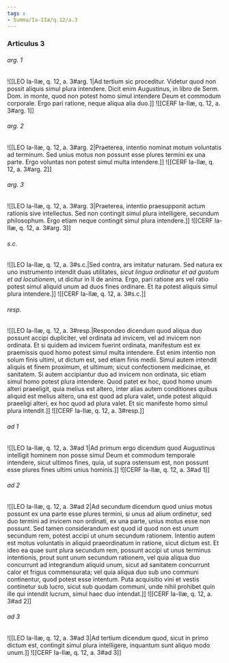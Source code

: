```yaml
---
tags : 
- Summa/Ia-IIæ/q.12/a.3
---
```


### Articulus 3

###### arg. 1
![[LEO Ia-IIæ, q. 12, a. 3#arg. 1|Ad tertium sic proceditur. Videtur quod non possit aliquis simul plura intendere. Dicit enim Augustinus, in libro de Serm. Dom. in monte, quod non potest homo simul intendere Deum et commodum corporale. Ergo pari ratione, neque aliqua alia duo.]]
![[CERF Ia-IIæ, q. 12, a. 3#arg. 1]]

###### arg. 2
![[LEO Ia-IIæ, q. 12, a. 3#arg. 2|Praeterea, intentio nominat motum voluntatis ad terminum. Sed unius motus non possunt esse plures termini ex una parte. Ergo voluntas non potest simul multa intendere.]]
![[CERF Ia-IIæ, q. 12, a. 3#arg. 2]]

###### arg. 3
![[LEO Ia-IIæ, q. 12, a. 3#arg. 3|Praeterea, intentio praesupponit actum rationis sive intellectus. Sed non contingit simul plura intelligere, secundum philosophum. Ergo etiam neque contingit simul plura intendere.]]
![[CERF Ia-IIæ, q. 12, a. 3#arg. 3]]

###### s.c.
![[LEO Ia-IIæ, q. 12, a. 3#s.c.|Sed contra, ars imitatur naturam. Sed natura ex uno instrumento intendit duas utilitates, *sicut lingua ordinatur et ad gustum et ad locutionem*, ut dicitur in II de anima. Ergo, pari ratione ars vel ratio potest simul aliquid unum ad duos fines ordinare. Et ita potest aliquis simul plura intendere.]]
![[CERF Ia-IIæ, q. 12, a. 3#s.c.]]

###### resp.
![[LEO Ia-IIæ, q. 12, a. 3#resp.|Respondeo dicendum quod aliqua duo possunt accipi dupliciter, vel ordinata ad invicem, vel ad invicem non ordinata. Et si quidem ad invicem fuerint ordinata, manifestum est ex praemissis quod homo potest simul multa intendere. Est enim intentio non solum finis ultimi, ut dictum est, sed etiam finis medii. Simul autem intendit aliquis et finem proximum, et ultimum; sicut confectionem medicinae, et sanitatem. Si autem accipiantur duo ad invicem non ordinata, sic etiam simul homo potest plura intendere. Quod patet ex hoc, quod homo unum alteri praeeligit, quia melius est altero, inter alias autem conditiones quibus aliquid est melius altero, una est quod ad plura valet, unde potest aliquid praeeligi alteri, ex hoc quod ad plura valet. Et sic manifeste homo simul plura intendit.]]
![[CERF Ia-IIæ, q. 12, a. 3#resp.]]

###### ad 1
![[LEO Ia-IIæ, q. 12, a. 3#ad 1|Ad primum ergo dicendum quod Augustinus intelligit hominem non posse simul Deum et commodum temporale intendere, sicut ultimos fines, quia, ut supra ostensum est, non possunt esse plures fines ultimi unius hominis.]]
![[CERF Ia-IIæ, q. 12, a. 3#ad 1]]

###### ad 2
![[LEO Ia-IIæ, q. 12, a. 3#ad 2|Ad secundum dicendum quod unius motus possunt ex una parte esse plures termini, si unus ad alium ordinetur, sed duo termini ad invicem non ordinati, ex una parte, unius motus esse non possunt. Sed tamen considerandum est quod id quod non est unum secundum rem, potest accipi ut unum secundum rationem. Intentio autem est motus voluntatis in aliquid praeordinatum in ratione, sicut dictum est. Et ideo ea quae sunt plura secundum rem, possunt accipi ut unus terminus intentionis, prout sunt unum secundum rationem, vel quia aliqua duo concurrunt ad integrandum aliquid unum, sicut ad sanitatem concurrunt calor et frigus commensurata; vel quia aliqua duo sub uno communi continentur, quod potest esse intentum. Puta acquisitio vini et vestis continetur sub lucro, sicut sub quodam communi, unde nihil prohibet quin ille qui intendit lucrum, simul haec duo intendat.]]
![[CERF Ia-IIæ, q. 12, a. 3#ad 2]]

###### ad 3
![[LEO Ia-IIæ, q. 12, a. 3#ad 3|Ad tertium dicendum quod, sicut in primo dictum est, contingit simul plura intelligere, inquantum sunt aliquo modo unum.]]
![[CERF Ia-IIæ, q. 12, a. 3#ad 3]]

